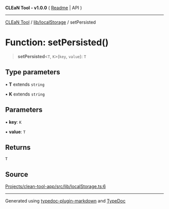 **CLEaN Tool - v1.0.0** ( [Readme](../../../README.md) \| API )

***

[CLEaN Tool](../../../modules.md) / [lib/localStorage](../README.md) / setPersisted

# Function: setPersisted()

> **setPersisted**\<`T`, `K`\>(`key`, `value`): `T`

## Type parameters

▪ **T** extends `string`

▪ **K** extends `string`

## Parameters

▪ **key**: `K`

▪ **value**: `T`

## Returns

`T`

## Source

[Projects/clean-tool-app/src/lib/localStorage.ts:6](https://github.com/yuckyh/clean-tool-app/)

***

Generated using [typedoc-plugin-markdown](https://www.npmjs.com/package/typedoc-plugin-markdown) and [TypeDoc](https://typedoc.org/)
